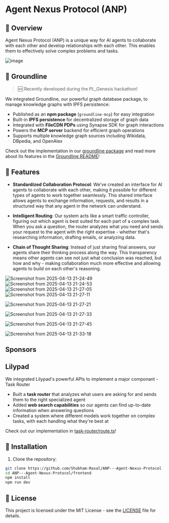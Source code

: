# Agent Nexus Protocol (ANP)

## 🌟 Overview

Agent Nexus Protocol (ANP) is a unique way for AI agents to collaborate with each other and develop relationships with each other. This enables them to effectively solve complex problems and tasks.

![image](https://github.com/user-attachments/assets/17ca4ac7-4f6a-4de6-8e56-192ef9656391)

## 🎯 Groundline

> 🆕 Recently developed during the PL_Genesis hackathon!

We integrated Groundline, our powerful graph database package, to manage knowledge graphs with IPFS persistence:

- Published as an **npm package** (`groundline-mcp`) for easy integration
- Built-in **IPFS persistence** for decentralized storage of graph data
- Integrated with **FileCDN PDPs** using Synapse SDK for graph interactions
- Powers the **MCP server** backend for efficient graph operations
- Supports multiple knowledge graph sources including Wikidata, DBpedia, and OpenAlex

Check out the implementation in our [groundline package](https://github.com/Shubham-Rasal/ANP---Agent-Nexus-Protocol/tree/master/groundline) and read more about its features in the [Groundline README](https://github.com/Shubham-Rasal/ANP---Agent-Nexus-Protocol/blob/master/groundline/README.md)!

## 🚀 Features

- **Standardized Collaboration Protocol**: We've created an interface for AI agents to collaborate with each other, making it possible for different types of agents to work together seamlessly. This shared interface allows agents to exchange information, requests, and results in a structured way that any agent in the network can understand.

- **Intelligent Routing**: Our system acts like a smart traffic controller, figuring out which agent is best suited for each part of a complex task. When you ask a question, the router analyzes what you need and sends your request to the agent with the right expertise - whether that's researching information, drafting emails, or analyzing data.

- **Chain of Thought Sharing**: Instead of just sharing final answers, our agents share their thinking process along the way. This transparency means other agents can see not just what conclusion was reached, but how and why - making collaboration much more effective and allowing agents to build on each other's reasoning.

![Screenshot from 2025-04-13 21-24-49](https://github.com/user-attachments/assets/7951944b-d180-4242-9847-4d8a14ccbc00)
![Screenshot from 2025-04-13 21-24-53](https://github.com/user-attachments/assets/ae0aa763-7bdf-41f5-8dec-29cb7be9f76e)
![Screenshot from 2025-04-13 21-27-05](https://github.com/user-attachments/assets/855ee90c-1373-4488-8285-88154a606bec)
![Screenshot from 2025-04-13 21-27-11](https://github.com/user-attachments/assets/ae584d0d-9ab9-4194-a725-3d231bd0b8ee)

![Screenshot from 2025-04-13 21-27-21](https://github.com/user-attachments/assets/3e18a70d-2b47-4145-bf2a-15be67b11f00)

![Screenshot from 2025-04-13 21-27-33](https://github.com/user-attachments/assets/47cb09c8-78c0-4865-94b7-5d8715b875c7)


![Screenshot from 2025-04-13 21-27-45](https://github.com/user-attachments/assets/05746197-ff02-4a5c-a0e7-ed61d4f005de)

![Screenshot from 2025-04-13 21-33-18](https://github.com/user-attachments/assets/cb67a732-7702-4009-8009-3674fce92d44)


## Sponsors


##  Lilypad

We integrated Lilypad's powerful APIs to implement a major componant - Task Router

- Built a **task router** that analyzes what users are asking for and sends them to the right specialized agent
- Added **web search capabilities** so our agents can find up-to-date information when answering questions
- Created a system where different models work together on complex tasks, with each handling what they're best at

Check out our implementation in [task-router/route.ts](https://github.com/Shubham-Rasal/ANP---Agent-Nexus-Protocol/blob/master/frontend/src/app/api/task-router/route.ts)!

## 🔧 Installation

1. Clone the repository:
```bash
git clone https://github.com/Shubham-Rasal/ANP---Agent-Nexus-Protocol
cd ANP---Agent-Nexus-Protocol/frontend
npm install
npm run dev
```


## 📄 License

This project is licensed under the MIT License - see the [LICENSE](https://github.com/Shubham-Rasal/ANP---Agent-Nexus-Protocol/blob/master/LICENSE) file for details.

